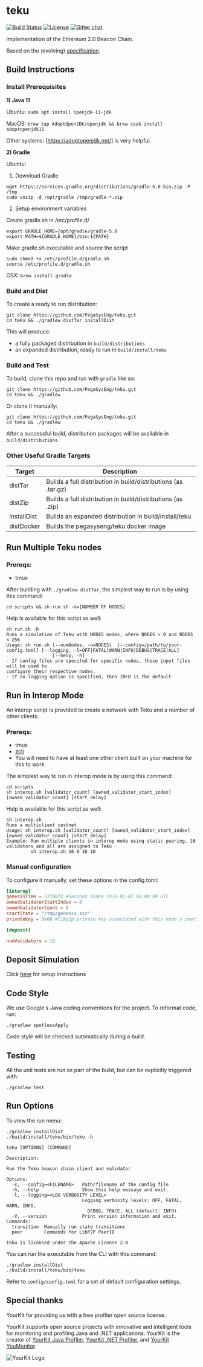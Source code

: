 # teku

 [![Build Status](https://circleci.com/gh/PegaSysEng/teku.svg?style=svg)](https://circleci.com/gh/PegaSysEng/workflows/teku)
 [![License](https://img.shields.io/badge/License-Apache%202.0-blue.svg)](https://github.com/PegasysEng/teku/blob/master/LICENSE)
 [![Gitter chat](https://badges.gitter.im/PegaSysEng/teku.png)](https://gitter.im/PegaSysEng/teku)

Implementation of the Ethereum 2.0 Beacon Chain.

Based on the (evolving) [specification](https://github.com/ethereum/eth2.0-specs/blob/dev/specs/phase0/beacon-chain.md).

## Build Instructions

### Install Prerequisites

**1) Java 11**

Ubuntu: `sudo apt install openjdk-11-jdk`

MacOS: `brew tap AdoptOpenJDK/openjdk && brew cask install adoptopenjdk11`

Other systems: [https://adoptopenjdk.net/] is very helpful. 

**2) Gradle**

Ubuntu: 

1) Download Gradle
```shell script
wget https://services.gradle.org/distributions/gradle-5.0-bin.zip -P /tmp
sudo unzip -d /opt/gradle /tmp/gradle-*.zip
```
2) Setup environment variables

Create gradle.sh in /etc/profile.d/

```shell script
export GRADLE_HOME=/opt/gradle/gradle-5.0
export PATH=${GRADLE_HOME}/bin:${PATH}
```

Make gradle.sh executable and source the script

```shell script
sudo chmod +x /etc/profile.d/gradle.sh
source /etc/profile.d/gradle.sh
```

OSX: `brew install gradle`

### Build and Dist

To create a ready to run distribution:

```shell script
git clone https://github.com/PegaSysEng/teku.git
cd teku && ./gradlew distTar installDist
```

This will produce:
- a fully packaged distribution in `build/distributions` 
- an expanded distribution, ready to run in `build/install/teku`

### Build and Test

To build, clone this repo and run with `gradle` like so:

```shell script
git clone https://github.com/PegaSysEng/teku.git
cd teku && ./gradlew

```

Or clone it manually:

```shell script
git clone https://github.com/PegaSysEng/teku.git
cd teku && ./gradlew
```

After a successful build, distribution packages will be available in `build/distributions`.

### Other Useful Gradle Targets

| Target       |  Description                              |
|--------------|--------------------------------------------
| distTar      | Builds a full distribution in build/distributions (as .tar.gz)
| distZip      | Builds a full distribution in build/distributions (as .zip)
| installDist  | Builds an expanded distribution in build/install/teku
| distDocker   | Builds the pegasyseng/teku docker image

## Run Multiple Teku nodes

### Prereqs:

- tmux

After building with `./gradlew distTar`, the simplest way to run is by using this command: 

```shell script
cd scripts && sh run.sh -n=[NUMBER OF NODES]
```

Help is available for this script as well:

```
sh run.sh -h
Runs a simulation of Teku with NODES nodes, where NODES > 0 and NODES < 256
Usage: sh run.sh [--numNodes, -n=NODES]  [--config=/path/to/your-config.toml] [--logging, -l=OFF|FATAL|WARN|INFO|DEBUG|TRACE|ALL]
                 [--help, -h]
- If config files are specifed for specific nodes, those input files will be used to
configure their respective nodes.
- If no logging option is specified, then INFO is the default
```

## Run in Interop Mode

An interop script is provided to create a network with Teku and a number of other clients. 

### Prereqs:

- tmux
- [zcli](https://github.com/protolambda/zcli)
- You will need to have at least one other client built on your machine for this to work

The simplest way to run in interop mode is by using this command: 

```shell script
cd scripts
sh interop.sh [validator_count] [owned_validator_start_index] [owned_validator_count] [start_delay]
```
Help is available for this script as well:

```
sh interop.sh 
Runs a multiclient testnet
Usage: sh interop.sh [validator_count] [owned_validator_start_index] [owned_validator_count] [start_delay]
Example: Run multiple clients in interop mode using static peering. 16 validators and all are assigned to Teku
         sh interop.sh 16 0 16 10
```

### Manual configuration

To configure it manually, set these options in the config.toml:

```toml
[interop]
genesisTime = 5778872 #seconds since 1970-01-01 00:00:00 UTC
ownedValidatorStartIndex = 0
ownedValidatorCount = 8
startState = "/tmp/genesis.ssz"
privateKey = 0x00 #libp2p private key associated with this node's peerID

[deposit]

numValidators = 16

```

## Deposit Simulation

Click [here](pow/README.md) for setup instructions

## Code Style

We use Google's Java coding conventions for the project. To reformat code, run: 

```shell script 
./gradlew spotlessApply
```

Code style will be checked automatically during a build.

## Testing

All the unit tests are run as part of the build, but can be explicitly triggered with:

```shell script 
./gradlew test
```

## Run Options

To view the run menu:

```
./gradlew installDist
./build/install/teku/bin/teku -h

teku [OPTIONS] [COMMAND]

Description:

Run the Teku beacon chain client and validator

Options:
  -c, --config=<FILENAME>   Path/filename of the config file
  -h, --help                Show this help message and exit.
  -l, --logging=<LOG VERBOSITY LEVEL>
                            Logging verbosity levels: OFF, FATAL, WARN, INFO,
                              DEBUG, TRACE, ALL (default: INFO).
  -V, --version             Print version information and exit.
Commands:
  transition  Manually run state transitions
  peer        Commands for LibP2P PeerID

Teku is licensed under the Apache License 2.0

```

You can run the executable from the CLI with this command:
```shell script
./gradlew installDist
./build/install/teku/bin/teku
```

Refer to `config/config.toml` for a set of default configuration settings.


## Special thanks
YourKit for providing us with a free profiler open source license. 

YourKit supports open source projects with innovative and intelligent tools
for monitoring and profiling Java and .NET applications.
YourKit is the creator of <a href="https://www.yourkit.com/java/profiler/">YourKit Java Profiler</a>,
<a href="https://www.yourkit.com/.net/profiler/">YourKit .NET Profiler</a>,
and <a href="https://www.yourkit.com/youmonitor/">YourKit YouMonitor</a>.

![YourKit Logo](https://www.yourkit.com/images/yklogo.png)
